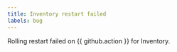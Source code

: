 ```yaml
---
title: Inventory restart failed
labels: bug
---
```

Rolling restart failed on {{ github.action }} for Inventory.